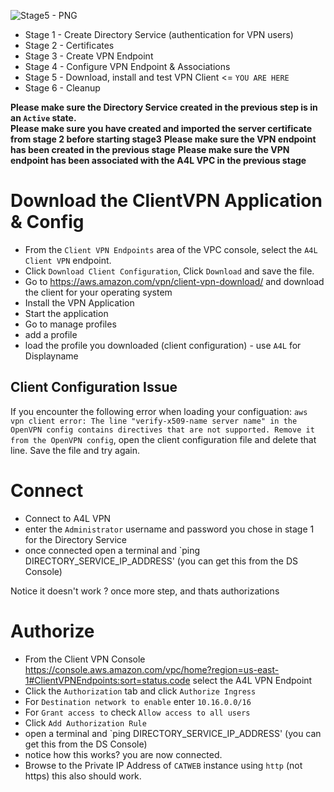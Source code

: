 ![Stage5 - PNG](https://github.com/acantril/learn-cantrill-io-labs/blob/master/aws-client-vpn/02_LABINSTRUCTIONS/STAGE5.png)

- Stage 1 - Create Directory Service (authentication for VPN users) 
- Stage 2 - Certificates 
- Stage 3 - Create VPN Endpoint 
- Stage 4 - Configure VPN Endpoint & Associations 
- Stage 5 - Download, install and test VPN Client <= `YOU ARE HERE`
- Stage 6 - Cleanup

**Please make sure the Directory Service created in the previous step is in an `Active` state.**  
**Please make sure you have created and imported the server certificate from stage 2 before starting stage3** 
**Please make sure the VPN endpoint has been created in the previous stage** 
**Please make sure the VPN endpoint has been associated with the A4L VPC in the previous stage**

# Download the ClientVPN Application & Config

- From the `Client VPN Endpoints` area of the VPC console, select the `A4L Client VPN` endpoint. 
- Click `Download Client Configuration`, Click `Download` and save the file.  
- Go to https://aws.amazon.com/vpn/client-vpn-download/ and download the client for your operating system
- Install the VPN Application
- Start the application
- Go to manage profiles
- add a profile
- load the profile you downloaded (client configuration) - use `A4L` for Displayname  

## Client Configuration Issue
If you encounter the following error when loading your configuation: `aws vpn client error: The line "verify-x509-name server name" in the OpenVPN config contains directives that are not supported. Remove it from the OpenVPN config`, open the client configuration file and delete that line. Save the file and try again.
# Connect

- Connect to A4L VPN
- enter the `Administrator` username and password you chose in stage 1 for the Directory Service
- once connected open a terminal and `ping DIRECTORY_SERVICE_IP_ADDRESS' (you can get this from the DS Console)

Notice it doesn't work ? once more step, and thats authorizations

# Authorize

- From the Client VPN Console https://console.aws.amazon.com/vpc/home?region=us-east-1#ClientVPNEndpoints:sort=status.code select the A4L VPN Endpoint  
- Click the `Authorization` tab and click `Authorize Ingress`  
- For `Destination network to enable` enter `10.16.0.0/16`  
- For `Grant access to` check `Allow access to all users`  
- Click `Add Authorization Rule`
- open a terminal and `ping DIRECTORY_SERVICE_IP_ADDRESS' (you can get this from the DS Console)
- notice how this works? you are now connected.
- Browse to the Private IP Address of `CATWEB` instance using `http` (not https) this also should work.

